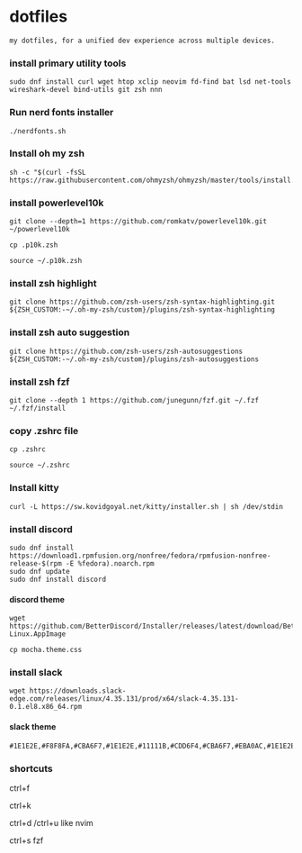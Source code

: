 # dotfiles
```
my dotfiles, for a unified dev experience across multiple devices.
```
### install primary utility tools
``````
sudo dnf install curl wget htop xclip neovim fd-find bat lsd net-tools wireshark-devel bind-utils git zsh nnn
``````
### Run nerd fonts installer
``````
./nerdfonts.sh
``````
### Install oh my zsh
``````
sh -c "$(curl -fsSL https://raw.githubusercontent.com/ohmyzsh/ohmyzsh/master/tools/install.sh)
``````
### install powerlevel10k
``````
git clone --depth=1 https://github.com/romkatv/powerlevel10k.git ~/powerlevel10k
``````
``````
cp .p10k.zsh
``````
``````
source ~/.p10k.zsh
``````
### install zsh highlight
``````
git clone https://github.com/zsh-users/zsh-syntax-highlighting.git ${ZSH_CUSTOM:-~/.oh-my-zsh/custom}/plugins/zsh-syntax-highlighting
``````
### install zsh auto suggestion
``````
git clone https://github.com/zsh-users/zsh-autosuggestions ${ZSH_CUSTOM:-~/.oh-my-zsh/custom}/plugins/zsh-autosuggestions
``````

### install zsh fzf
``````
git clone --depth 1 https://github.com/junegunn/fzf.git ~/.fzf
~/.fzf/install
``````
### copy .zshrc file
``````
cp .zshrc
``````
``````
source ~/.zshrc
``````
### Install kitty
``````
curl -L https://sw.kovidgoyal.net/kitty/installer.sh | sh /dev/stdin
``````


### install discord
``````
sudo dnf install https://download1.rpmfusion.org/nonfree/fedora/rpmfusion-nonfree-release-$(rpm -E %fedora).noarch.rpm
sudo dnf update
sudo dnf install discord
``````
#### discord theme
``````
wget https://github.com/BetterDiscord/Installer/releases/latest/download/BetterDiscord-Linux.AppImage
``````
``````
cp mocha.theme.css
``````

### install slack
``````
wget https://downloads.slack-edge.com/releases/linux/4.35.131/prod/x64/slack-4.35.131-0.1.el8.x86_64.rpm
``````
#### slack theme
``````
#1E1E2E,#F8F8FA,#CBA6F7,#1E1E2E,#11111B,#CDD6F4,#CBA6F7,#EBA0AC,#1E1E2E,#CDD6F4
``````
### shortcuts
ctrl+f


ctrl+k

ctrl+d /ctrl+u like nvim

ctrl+s fzf 


